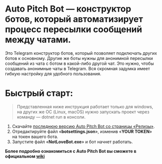 # Auto Pitch Bot — конструктор ботов, который автоматизирует процесс пересылки сообщений между чатами.

Это Telegram конструктор ботов, который позволяет подключать других ботов к основному. Другие же боты нужны для анонимной пересылки сообщений из чата с ботом в какой-либо другой чат. Это нужно, чтобы создавать анонимные чаты в Telegram. Вся скромная задумка имеет гибкую настройку для удобного пользования.

# Быстрый старт:

> Представленная ниже инструкция работает только для windows, на других же ОС (Linux, macOS) нужно запускать проект через команду — dotnet run в консоли.

1. Скачайте [последнюю версию Auto Pitch Bot со страницы «Релизы»](https://github.com/IKashCode/AutoPitchBot/releases).
2. Отредактируйте файл «**botsettings.json**», изменив «**YOUR TOKEN**» на токен вашего бота.
3. Запустите файл «**NotLoveBot.exe**» и бот начнет работать.

**Более подробно ознакомиться с Auto Pitch Bot вы сможете в официальном [wiki](https://github.com/IKashCode/AutoPitchBot/wiki)**
